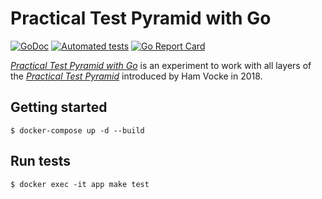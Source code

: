 # Practical Test Pyramid with Go

[![GoDoc](https://godoc.org/github.com/alr-lab/practical-test-pyramid-go?status.svg)](https://godoc.org/github.com/alr-lab/practical-test-pyramid-go)
[![Automated tests](https://github.com/alr-lab/practical-test-pyramid-go/actions/workflows/push.yml/badge.svg)](https://github.com/alr-lab/practical-test-pyramid-go/actions/workflows/push.yml)
[![Go Report Card](https://goreportcard.com/badge/github.com/alr-lab/practical-test-pyramid-go)](https://goreportcard.com/report/github.com/alr-lab/practical-test-pyramid-go)

[_Practical Test Pyramid with Go_][ptp-page] is an experiment to work with
all layers of the [_Practical Test Pyramid_][ptp-ham] introduced by Ham
Vocke in 2018.

## Getting started

```
$ docker-compose up -d --build
```

## Run tests

```
$ docker exec -it app make test
```

[ptp-ham]: https://martinfowler.com/articles/practical-test-pyramid.html
[ptp-page]: https://alr-lab.github.io/practical-test-pyramid-go/

